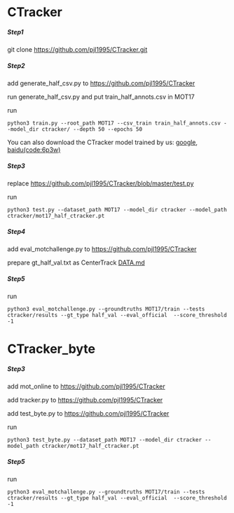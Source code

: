 # CTracker

##### Step1  
git clone https://github.com/pjl1995/CTracker.git


##### Step2

add generate_half_csv.py to https://github.com/pjl1995/CTracker

run generate_half_csv.py and put train_half_annots.csv in MOT17

run
```
python3 train.py --root_path MOT17 --csv_train train_half_annots.csv --model_dir ctracker/ --depth 50 --epochs 50
```
You can also download the CTracker model trained by us: [google](https://drive.google.com/file/d/1TwBDomJx8pxD-e96mGIiTduLenUvmf1t/view?usp=sharing), [baidu(code:6p3w)](https://pan.baidu.com/s/1MaCvnHynX2Wzg81hWkqzeg)

##### Step3 

replace https://github.com/pjl1995/CTracker/blob/master/test.py

run
```
python3 test.py --dataset_path MOT17 --model_dir ctracker --model_path ctracker/mot17_half_ctracker.pt
```

##### Step4

add eval_motchallenge.py to https://github.com/pjl1995/CTracker

prepare gt_half_val.txt as CenterTrack [DATA.md](https://github.com/xingyizhou/CenterTrack/blob/master/readme/DATA.md)


##### Step5

run
```
python3 eval_motchallenge.py --groundtruths MOT17/train --tests ctracker/results --gt_type half_val --eval_official  --score_threshold -1
```



# CTracker_byte

##### Step3 

add mot_online to https://github.com/pjl1995/CTracker

add tracker.py to https://github.com/pjl1995/CTracker

add test_byte.py to https://github.com/pjl1995/CTracker

run
```
python3 test_byte.py --dataset_path MOT17 --model_dir ctracker --model_path ctracker/mot17_half_ctracker.pt
```


##### Step5 

run
```
python3 eval_motchallenge.py --groundtruths MOT17/train --tests ctracker/results --gt_type half_val --eval_official  --score_threshold -1
```
